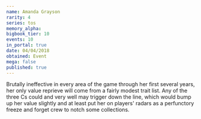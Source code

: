 ```yaml
---
name: Amanda Grayson
rarity: 4
series: tos
memory_alpha:
bigbook_tier: 10
events: 10
in_portal: true
date: 04/04/2018
obtained: Event
mega: false
published: true
---
```


Brutally ineffective in every area of the game through her first several years, her only value reprieve will come from a fairly modest trait list. Any of the three Cs could and very well may trigger down the line, which would bump up her value slightly and at least put her on players' radars as a perfunctory freeze and forget crew to notch some collections.
